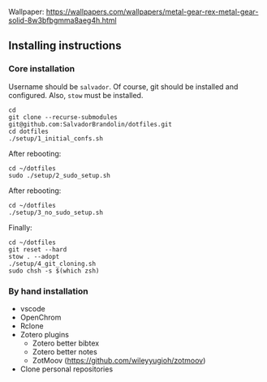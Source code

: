 Wallpaper: https://wallpapers.com/wallpapers/metal-gear-rex-metal-gear-solid-8w3bfbgmma8aeg4h.html

## Installing instructions
### Core installation
Username should be `salvador`. Of course, git should be installed and
configured. Also, `stow` must be installed.

```shell
cd
git clone --recurse-submodules git@github.com:SalvadorBrandolin/dotfiles.git
cd dotfiles
./setup/1_initial_confs.sh
```

After rebooting:

```shell
cd ~/dotfiles
sudo ./setup/2_sudo_setup.sh
```

After rebooting:

```shell
cd ~/dotfiles
./setup/3_no_sudo_setup.sh
```

Finally:

```shell
cd ~/dotfiles
git reset --hard
stow . --adopt
./setup/4_git_cloning.sh
sudo chsh -s $(which zsh)
```

### By hand installation
- vscode
- OpenChrom
- Rclone
- Zotero plugins
  - Zotero better bibtex
  - Zotero better notes
  - ZotMoov (https://github.com/wileyyugioh/zotmoov)
- Clone personal repositories

